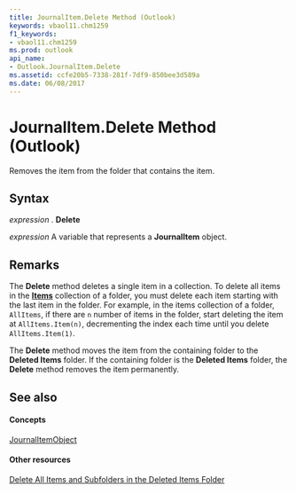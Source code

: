 ```yaml
---
title: JournalItem.Delete Method (Outlook)
keywords: vbaol11.chm1259
f1_keywords:
- vbaol11.chm1259
ms.prod: outlook
api_name:
- Outlook.JournalItem.Delete
ms.assetid: ccfe20b5-7338-281f-7df9-850bee3d589a
ms.date: 06/08/2017
---
```



# JournalItem.Delete Method (Outlook)

Removes the item from the folder that contains the item.


## Syntax

 _expression_ . **Delete**

 _expression_ A variable that represents a **JournalItem** object.


## Remarks

The **Delete** method deletes a single item in a collection. To delete all items in the **[Items](folder-items-property-outlook.md)** collection of a folder, you must delete each item starting with the last item in the folder. For example, in the items collection of a folder, `AllItems`, if there are  `n` number of items in the folder, start deleting the item at `AllItems.Item(n)`, decrementing the index each time until you delete  `AllItems.Item(1)`.

The **Delete** method moves the item from the containing folder to the **Deleted Items** folder. If the containing folder is the **Deleted Items** folder, the **Delete** method removes the item permanently.


## See also


#### Concepts


[JournalItemObject](journalitem-object-outlook.md)
#### Other resources



[Delete All Items and Subfolders in the Deleted Items Folder](http://msdn.microsoft.com/library/359a416b-43d4-396e-e348-5624c4ca3599%28Office.15%29.aspx)

